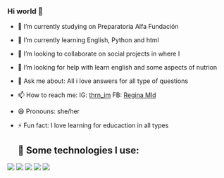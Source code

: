 ### Hi world 👋

- 🔭 I’m currently studying on Preparatoria Alfa Fundación
- 🌱 I’m currently learning English, Python and html
- 👯 I’m looking to collaborate on social projects in where I 
- 🤔 I’m looking for help with learn english and some aspects of nutrion
- 💬 Ask me about: All i love answers for all type of questions
- 📫 How to reach me: IG: [thrn_im](https://www.instagram.com/thrn_im) FB: [Regina Mld](https://www.facebook.com/profile.php)
- 😄 Pronouns: she/her
- ⚡ Fun fact: I love learning for educaction in all types

  ## 🤖 Some technologies I use:
  
<img src="https://img.shields.io/badge/HTML5-E34F26?style=for-the-badge&logo=html5&logoColor=white"/>
<img src="https://img.shields.io/badge/CSS3-1572B6?style=for-the-badge&logo=css3&logoColor=white"/>
<img src="https://img.shields.io/badge/JavaScript-323330?style=for-the-badge&logo=javascript&logoColor=F7DF1E"/>
<img src="https://img.shields.io/badge/GitHub-100000?style=for-the-badge&logo=github&logoColor=white"/>
<img src="https://img.shields.io/badge/Python-FFD43B?style=for-the-badge&logo=python&logoColor=blue"/>
    
